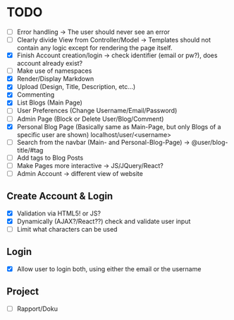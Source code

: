 # TODO

* [ ] Error handling -> The user should never see an error
* [ ] Clearly divide View from Controller/Model -> Templates should not contain any logic except for rendering the page itself.
* [x] Finish Account creation/login -> check identifier (email or pw?), does account already exist?
* [ ] Make use of namespaces
* [x] Render/Display Markdown
* [x] Upload (Design, Title, Description, etc...)
* [x] Commenting
* [x] List Blogs (Main Page)
* [ ] User Preferences (Change Username/Email/Password)
* [ ] Admin Page (Block or Delete User/Blog/Comment)
* [x] Personal Blog Page (Basically same as Main-Page, but only Blogs of a specific user are shown) localhost/user/\<username\>
* [ ] Search from the navbar (Main- and Personal-Blog-Page) -> @user/blog-title/#tag
* [ ] Add tags to Blog Posts
* [ ] Make Pages more interactive -> JS/JQuery/React?
* [ ] Admin Account -> different view of website

## Create Account & Login

* [x] Validation via HTML5! or JS?
* [x] Dynamically (AJAX?/React??) check and validate user input
* [ ] Limit what characters can be used

## Login

* [x] Allow user to login both, using either the email or the username

## Project

* [ ] Rapport/Doku
